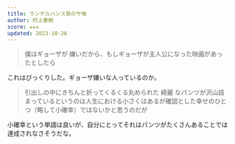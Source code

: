 ```yaml
---
title: ランゲルハンス島の午後
author: 村上春樹
score: ★★★ 
updated: 2023-10-26
---
```


> 僕はギョーザが 嫌いだから、もしギョーザが主人公になった映画があったとしたら

これはびっくりした。ギョーザ嫌いな人っているのか。

> 引出しの中にきちんと折ってくるくる丸められた 綺麗 なパンツが沢山詰まっているというのは人生における小さくはあるが確固とした幸せのひとつ（略して小確幸）ではないかと思うのだが

小確幸という単語は良いが、自分にとってそれはパンツがたくさんあることでは達成されなさそうだな。
